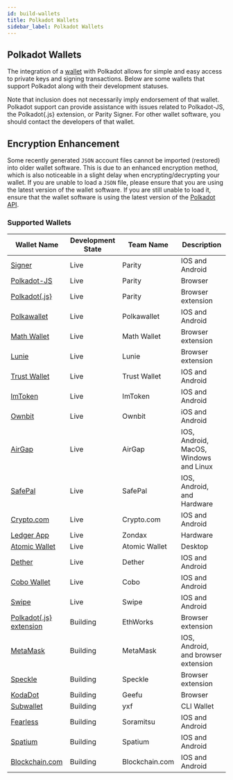 ```yaml
---
id: build-wallets
title: Polkadot Wallets
sidebar_label: Polkadot Wallets
---
```


## Polkadot Wallets

The integration of a [wallet](https://wiki.polkadot.network/docs/en/glossary#wallet) with Polkadot allows for simple and easy access to private keys and signing transactions. Below are some wallets that support Polkadot along with their development statuses.

Note that inclusion does not necessarily imply endorsement of that wallet. Polkadot support can provide assistance with issues related to Polkadot-JS, the Polkadot{.js} extension, or Parity Signer. For other wallet software, you should contact the developers of that wallet.

## Encryption Enhancement

Some recently generated `JSON` account files cannot be imported (restored) into older wallet software. This is due to an enhanced encryption method, which is also noticeable in a slight delay when encrypting/decrypting your wallet. If you are unable to load a `JSON` file, please ensure that you are using the latest version of the wallet software. If you are still unable to load it, ensure that the wallet software is using the latest version of the [Polkadot API](https://polkadot.js.org/api/).

### Supported Wallets

| Wallet Name                                                        | Development State | Team Name      | Description                            |
| ------------------------------------------------------------------ | ----------------- | -------------- | -------------------------------------- |
| [Signer](https://www.parity.io/signer/)                            | Live              | Parity         | IOS and Android                        |
| [Polkadot-JS](https://polkadot.js.org/apps/#/accounts)             | Live              | Parity         | Browser                                |
| [Polkadot{.js}](https://github.com/polkadot-js/extension)          | Live              | Parity         | Browser extension                      |
| [Polkawallet](https://polkawallet.io/)                             | Live              | Polkawallet    | IOS and Android                        |
| [Math Wallet](https://www.mathwallet.org/kusama-wallet/en/)        | Live              | Math Wallet    | Browser extension                      |
| [Lunie](https://lunie.io/)                                         | Live              | Lunie          | Browser extension                      |
| [Trust Wallet](https://trustwallet.com/)                           | Live              | Trust Wallet   | IOS and Android                        |
| [ImToken](https://token.im/)                                       | Live              | ImToken        | IOS and Android                        |
| [Ownbit](https://ownbit.io/)                                       | Live              | Ownbit         | iOS and Android                        |
| [AirGap](https://airgap.it/)                                       | Live              | AirGap         | IOS, Android, MacOS, Windows and Linux |
| [SafePal](https://www.safepal.io/download)                         | Live              | SafePal        | IOS, Android, and Hardware             |
| [Crypto.com](https://crypto.com/en/index.html)                     | Live              | Crypto.com     | IOS and Android                        |
| [Ledger App](https://zondax.ch/kusama.html#overview)               | Live              | Zondax         | Hardware                               |
| [Atomic Wallet](https://atomicwallet.io)                           | Live              | Atomic Wallet  | Desktop                                |
| [Dether](https://dether.io/)                                       | Live              | Dether         | IOS and Android                        |
| [Cobo Wallet](https://cobo.com/)                                   | Live              | Cobo           | IOS and Android                        |
| [Swipe](https://swipe.io/)                                         | Live              | Swipe          | IOS and Android                        |
| [Polkadot{.js} extension](https://github.com/EthWorks/extension)   | Building          | EthWorks       | Browser extension                      |
| [MetaMask](https://metamask.io/index.html)                         | Building          | MetaMask       | IOS, Android, and browser extension    |
| [Speckle](https://github.com/GetSpeckle/speckle-browser-extension) | Building          | Speckle        | Browser extension                      |
| [KodaDot](https://kodadot.netlify.app/#/accounts)                  | Building          | Geefu          | Browser                                |
| [Subwallet](https://github.com/yxf/subwallet)                      | Building          | yxf            | CLI Wallet                             |
| [Fearless](https://soramitsu.co.jp/fearless)                       | Building          | Soramitsu      | IOS and Android                        |
| [Spatium](https://spatium.net/)                                    | Building          | Spatium        | IOS and Android                        |
| [Blockchain.com](https://www.blockchain.com/)                      | Building          | Blockchain.com | IOS and Android                        |

